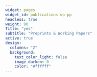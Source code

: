 ```yaml
---
widget: pages
widget_id: publications-wp-pp
headless: true
weight: 90
Title: "yes"
subtitle: "Preprints & Working Papers"
active: true
design:
  columns: "2"
  background:
    text_color_light: false
    image_darken: 0
    color: "#ffffff"
---
```

